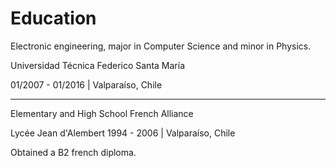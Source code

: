 # Education

Electronic engineering, major in Computer Science and minor in Physics.

Universidad Técnica Federico Santa María

01/2007 - 01/2016 | Valparaíso, Chile

---

Elementary and High School French Alliance

Lycée Jean d'Alembert
1994 - 2006 | Valparaíso, Chile

Obtained a B2 french diploma.


